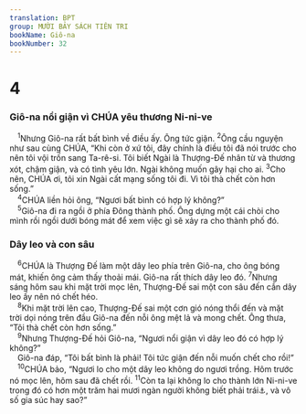 ```yaml
---
translation: BPT
group: MƯỜI BẢY SÁCH TIÊN TRI
bookName: Giô-na 
bookNumber: 32
---
```


<div class="title"><h1>4</h1><h3>Giô-na nổi giận vì CHÚA yêu thương Ni-ni-ve</h3></div>
<span class="verse gion_4_1"> <sup>1</sup>Nhưng Giô-na rất bất bình về điều ấy. Ông tức giận.</span>
<span class="verse gion_4_2"><sup>2</sup>Ông cầu nguyện như sau cùng CHÚA, “Khi còn ở xứ tôi, đây chính là điều tôi đã nói trước cho nên tôi vội trốn sang Ta-rê-si. Tôi biết Ngài là Thượng-Đế nhân từ và thương xót, chậm giận, và có tình yêu lớn. Ngài không muốn gây hại cho ai.</span>
<span class="verse gion_4_3"><sup>3</sup>Cho nên, CHÚA ơi, tôi xin Ngài cất mạng sống tôi đi. Vì tôi thà chết còn hơn sống.”<br/></span>
<span class="verse gion_4_4"> <sup>4</sup>CHÚA liền hỏi ông, “Ngươi bất bình có hợp lý không?”<br/></span>
<span class="verse gion_4_5"> <sup>5</sup>Giô-na đi ra ngồi ở phía Đông thành phố. Ông dựng một cái chòi cho mình rồi ngồi dưới bóng mát để xem việc gì sẽ xảy ra cho thành phố đó.<br/></span>
<div class="title"><h3>Dây leo và con sâu</h3></div>
<span class="verse gion_4_6"> <sup>6</sup>CHÚA là Thượng Đế làm một dây leo phía trên Giô-na, cho ông bóng mát, khiến ông cảm thấy thoải mái. Giô-na rất thích dây leo đó.</span>
<span class="verse gion_4_7"><sup>7</sup>Nhưng sáng hôm sau khi mặt trời mọc lên, Thượng-Đế sai một con sâu đến cắn dây leo ấy nên nó chết héo.<br/></span>
<span class="verse gion_4_8"> <sup>8</sup>Khi mặt trời lên cao, Thượng-Đế sai một cơn gió nóng thổi đến và mặt trời dọi nóng trên đầu Giô-na đến nỗi ông mệt lả và mong chết. Ông thưa, “Tôi thà chết còn hơn sống.”<br/></span>
<span class="verse gion_4_9"> <sup>9</sup>Nhưng Thượng-Đế hỏi Giô-na, “Ngươi nổi giận vì dây leo đó có hợp lý không?”<br/> Giô-na đáp, “Tôi bất bình là phải! Tôi tức giận đến nỗi muốn chết cho rồi!”<br/></span>
<span class="verse gion_4_10"> <sup>10</sup>CHÚA bảo, “Ngươi lo cho một dây leo không do ngươi trồng. Hôm trước nó mọc lên, hôm sau đã chết rồi.</span>
<span class="verse gion_4_11"><sup>11</sup>Còn ta lại không lo cho thành lớn Ni-ni-ve trong đó có hơn một trăm hai mươi ngàn người không biết phải trái<a data-toggle="tooltip" data-placement="bottom" title="Nghĩa là không biết mình làm điều quấy. Đây cũng có thể ám chỉ các trẻ nhỏ vô tội.">⚓</a>, và vô số gia súc hay sao?”<br/></span>

